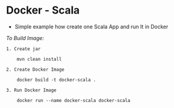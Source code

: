 Docker - Scala
======================

* Simple example how create one Scala App and run It in Docker


*To Build Image:*


```
1. Create jar

	mvn clean install

2. Create Docker Image

	docker build -t docker-scala .

3. Run Docker Image

	docker run --name docker-scala docker-scala

```




